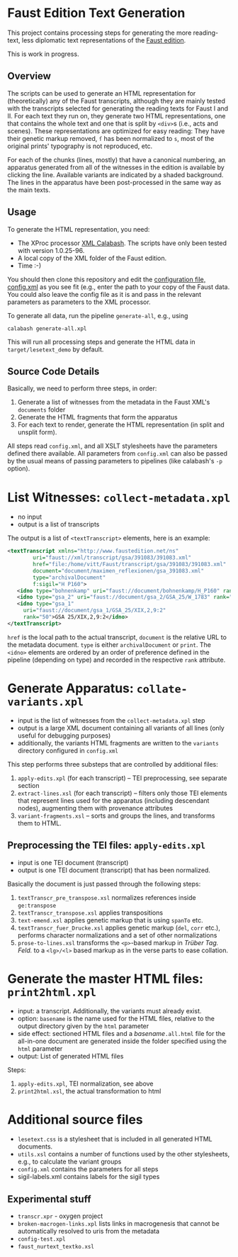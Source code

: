 Faust Edition Text Generation
=============================

This project contains processing steps for generating the more reading-text, less diplomatic text representations of the [Faust edition](http://faustedition.de/). 

This is work in progress.


Overview
--------

The scripts can be used to generate an HTML representation for (theoretically) any of the Faust transcripts, although they are mainly tested with the transcripts selected for generating the reading texts for Faust I and II. For each text they run on, they generate two HTML representations, one that contains the whole text and one that is split by `<div>`s  (i.e., acts and scenes). These representations are optimized for easy reading: They have their genetic markup removed, `ſ` has been normalized to `s`, most of the original prints' typography is not reproduced, etc.

For each of the chunks (lines, mostly) that have a canonical numbering, an apparatus generated from all of the witnesses in the edition is available by clicking the line. Available variants are indicated by a shaded background. The lines in the apparatus have been post-processed in the same way as the main texts.


Usage
-----

To generate the HTML representation, you need:

* The XProc processor [XML Calabash](http://xmlcalabash.com/download/). The scripts have only been tested with version 1.0.25-96.
* A local copy of the XML folder of the Faust edition.
* Time :-)

You should then clone this repository and edit the [configuration file, config.xml](config.xml) as you see fit (e.g., enter the path to your copy of the Faust data. You could also leave the config file as it is and pass in the relevant parameters as parameters to the XML processor.

To generate all data, run the pipeline `generate-all`, e.g., using

    calabash generate-all.xpl

This will run all processing steps and generate the HTML data in `target/lesetext_demo` by default.


Source Code Details
-------------------

Basically, we need to perform three steps, in order:

1. Generate a list of witnesses from the metadata in the Faust XML's `documents` folder
2. Generate the HTML fragments that form the apparatus
3. For each text to render, generate the HTML representation (in split and unsplit form).

All steps read `config.xml`, and all XSLT stylesheets have the parameters defined there available. All parameters from `config.xml` can also be passed by the usual means of passing parameters to pipelines (like calabash's `-p` option).

# List Witnesses: `collect-metadata.xpl`

* no input
* output is a list of transcripts

The output is a list of `<textTranscript>` elements, here is an example:

```xml
<textTranscript xmlns="http://www.faustedition.net/ns"
		uri="faust://xml/transcript/gsa/391083/391083.xml"
		href="file:/home/vitt/Faust/transcript/gsa/391083/391083.xml"
		document="document/maximen_reflexionen/gsa_391083.xml"
		type="archivalDocument"
		f:sigil="H P160">
   <idno type="bohnenkamp" uri="faust://document/bohnenkamp/H_P160" rank="2">H P160</idno>
   <idno type="gsa_2" uri="faust://document/gsa_2/GSA_25/W_1783" rank="28">GSA 25/W 1783</idno>
   <idno type="gsa_1"
	 uri="faust://document/gsa_1/GSA_25/XIX,2,9:2"
	 rank="50">GSA 25/XIX,2,9:2</idno>
</textTranscript>
```

`href` is the local path to the actual transcript, `document` is the relative URL to the metadata document. `type` is either `archivalDocument` or `print`. The `<idno>` elements are ordered by an order of preference defined in the pipeline (depending on type) and recorded in the respective `rank` attribute.

# Generate Apparatus: `collate-variants.xpl`

* input is the list of witnesses from the `collect-metadata.xpl` step
* output is a large XML document containing all variants of all lines (only useful for debugging purposes)
* additionally, the variants HTML fragments are written to the `variants` directory configured in `config.xml`

This step performs three substeps that are controlled by additional files:

1. `apply-edits.xpl` (for each transcript) – TEI preprocessing, see separate section
2. `extract-lines.xsl` (for each transcript) – filters only those TEI elements that represent lines used for the apparatus (including descendant nodes), augmenting them with provenance attributes
3. `variant-fragments.xsl` – sorts and groups the lines, and transforms them to HTML.

## Preprocessing the TEI files: `apply-edits.xpl`

* input is one TEI document (transcript)
* output is one TEI document (transcript) that has been normalized.

Basically the document is just passed through the following steps:

1. `textTranscr_pre_transpose.xsl` normalizes references inside `ge:transpose` 
2. `textTranscr_transpose.xsl` applies transpositions
3. `text-emend.xsl` applies genetic markup that is using `spanTo` etc.
4. `textTranscr_fuer_Drucke.xsl` applies genetic markup (`del`, `corr` etc.), performs character normalizations and a set of other normalizations
5. `prose-to-lines.xsl` transforms the `<p>`-based markup in _Trüber Tag. Feld._ to a `<lg>/<l>` based markup as in the verse parts to ease collation.

# Generate the master HTML files: `print2html.xpl`

* input: a transcript. Additionally, the variants must already exist.
* option: `basename` is the name used for the HTML files, relative to the output directory given by the `html` parameter
* side effect: sectioned HTML files and a _basename_`.all.html` file for the all-in-one document are generated inside the folder specified using the `html` parameter
* output: List of generated HTML files

Steps:

1. `apply-edits.xpl`, TEI normalization, see above 
2. `print2html.xsl`, the actual transformation to html

# Additional source files

* `lesetext.css` is a stylesheet that is included in all generated HTML documents.
* `utils.xsl` contains a number of functions used by the other stylesheets, e.g., to calculate the variant groups
* `config.xml` contains the parameters for all steps
* sigil-labels.xml contains labels for the sigil types

## Experimental stuff

* `transcr.xpr` - oxygen project
* `broken-macrogen-links.xpl` lists links in macrogenesis that cannot be automatically resolved to uris from the metadata
* `config-test.xpl`
* `faust_nurtext_textko.xsl`
